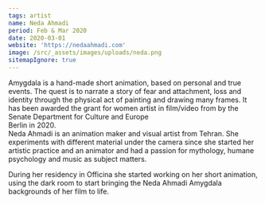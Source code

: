 ```yaml
---
tags: artist
name: Neda Ahmadi
period: Feb & Mar 2020
date: 2020-03-01
website: 'https://nedaahmadi.com'
image: /src/_assets/images/uploads/neda.png
sitemapIgnore: true
---
```


Amygdala is a hand-made short animation, based on personal and true events. The quest is to narrate a story of fear and attachment, loss and identity through the physical act of painting and drawing many frames. It has been awarded the grant for women artist in film/video from by the Senate Department for Culture and Europe\
Berlin in 2020.\
Neda Ahmadi is an animation maker and visual artist from Tehran. She experiments with different material under the camera since she started her artistic practice and an animator and had a passion for mythology, humane psychology and music as subject matters.

During her residency in Officina she started working on her short animation, using the dark room to start bringing the Neda Ahmadi Amygdala backgrounds of her film to life.

